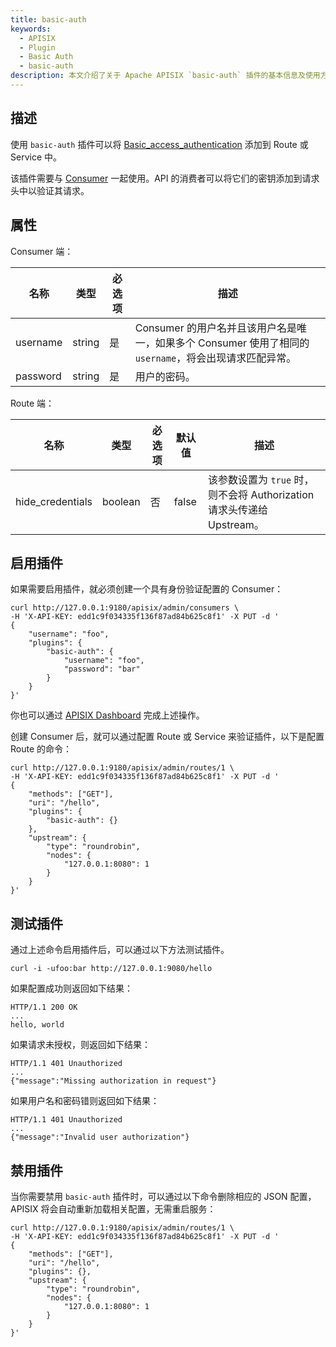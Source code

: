 ```yaml
---
title: basic-auth
keywords:
  - APISIX
  - Plugin
  - Basic Auth
  - basic-auth
description: 本文介绍了关于 Apache APISIX `basic-auth` 插件的基本信息及使用方法。
---
```


<!--
#
# Licensed to the Apache Software Foundation (ASF) under one or more
# contributor license agreements.  See the NOTICE file distributed with
# this work for additional information regarding copyright ownership.
# The ASF licenses this file to You under the Apache License, Version 2.0
# (the "License"); you may not use this file except in compliance with
# the License.  You may obtain a copy of the License at
#
#     http://www.apache.org/licenses/LICENSE-2.0
#
# Unless required by applicable law or agreed to in writing, software
# distributed under the License is distributed on an "AS IS" BASIS,
# WITHOUT WARRANTIES OR CONDITIONS OF ANY KIND, either express or implied.
# See the License for the specific language governing permissions and
# limitations under the License.
#
-->

## 描述

使用 `basic-auth` 插件可以将 [Basic_access_authentication](https://en.wikipedia.org/wiki/Basic_access_authentication) 添加到 Route 或 Service 中。

该插件需要与 [Consumer](../terminology/consumer.md) 一起使用。API 的消费者可以将它们的密钥添加到请求头中以验证其请求。

## 属性

Consumer 端：

| 名称     | 类型   | 必选项 | 描述                                                                                           |
| -------- | ------ | -----| ----------------------------------------------------------------------------------------------- |
| username | string | 是   | Consumer 的用户名并且该用户名是唯一，如果多个 Consumer 使用了相同的 `username`，将会出现请求匹配异常。|
| password | string | 是   | 用户的密码。                                                                                      |

Route 端：

| 名称             | 类型     | 必选项 | 默认值  | 描述                                                            |
| ---------------- | ------- | ------ | ------ | --------------------------------------------------------------- |
| hide_credentials | boolean | 否     | false  | 该参数设置为 `true` 时，则不会将 Authorization 请求头传递给 Upstream。|

## 启用插件

如果需要启用插件，就必须创建一个具有身份验证配置的 Consumer：

```shell
curl http://127.0.0.1:9180/apisix/admin/consumers \
-H 'X-API-KEY: edd1c9f034335f136f87ad84b625c8f1' -X PUT -d '
{
    "username": "foo",
    "plugins": {
        "basic-auth": {
            "username": "foo",
            "password": "bar"
        }
    }
}'
```

你也可以通过 [APISIX Dashboard](/docs/dashboard/USER_GUIDE) 完成上述操作。

<!--
![auth-1](https://raw.githubusercontent.com/apache/apisix/master/docs/assets/images/plugin/basic-auth-1.png)

![auth-2](https://raw.githubusercontent.com/apache/apisix/master/docs/assets/images/plugin/basic-auth-2.png)
-->

创建 Consumer 后，就可以通过配置 Route 或 Service 来验证插件，以下是配置 Route 的命令：

```shell
curl http://127.0.0.1:9180/apisix/admin/routes/1 \
-H 'X-API-KEY: edd1c9f034335f136f87ad84b625c8f1' -X PUT -d '
{
    "methods": ["GET"],
    "uri": "/hello",
    "plugins": {
        "basic-auth": {}
    },
    "upstream": {
        "type": "roundrobin",
        "nodes": {
            "127.0.0.1:8080": 1
        }
    }
}'
```

## 测试插件

通过上述命令启用插件后，可以通过以下方法测试插件。

```shell
curl -i -ufoo:bar http://127.0.0.1:9080/hello
```

如果配置成功则返回如下结果：

```shell
HTTP/1.1 200 OK
...
hello, world
```

如果请求未授权，则返回如下结果：

```shell
HTTP/1.1 401 Unauthorized
...
{"message":"Missing authorization in request"}
```

如果用户名和密码错则返回如下结果：

```shell
HTTP/1.1 401 Unauthorized
...
{"message":"Invalid user authorization"}
```

## 禁用插件

当你需要禁用 `basic-auth` 插件时，可以通过以下命令删除相应的 JSON 配置，APISIX 将会自动重新加载相关配置，无需重启服务：

```shell
curl http://127.0.0.1:9180/apisix/admin/routes/1 \
-H 'X-API-KEY: edd1c9f034335f136f87ad84b625c8f1' -X PUT -d '
{
    "methods": ["GET"],
    "uri": "/hello",
    "plugins": {},
    "upstream": {
        "type": "roundrobin",
        "nodes": {
            "127.0.0.1:8080": 1
        }
    }
}'
```
